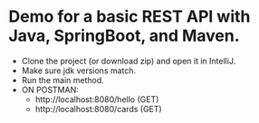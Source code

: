 # Demo for a basic REST API with Java, SpringBoot, and Maven.

 - Clone the project (or download zip) and open it in IntelliJ.
 - Make sure jdk versions match.
 - Run the main method.
 - ON POSTMAN:
   - http://localhost:8080/hello (GET)
   - http://localhost:8080/cards (GET)
